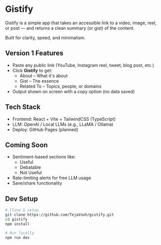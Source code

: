 # Gistify

Gistify is a simple app that takes an accessible link to a video, image, reel, or post — and returns a clean summary (or gist) of the content.

Built for clarity, speed, and minimalism.

## Version 1 Features

- Paste any public link (YouTube, Instagram reel, tweet, blog post, etc.)
- Click **Gistify** to get:
  - About – What it's about
  - Gist – The essence
  - Related To – Topics, people, or domains
- Output shown on screen with a copy option (no data saved)

## Tech Stack

- Frontend: React + Vite + TailwindCSS (TypeScript)
- LLM: OpenAI / Local LLMs (e.g., LLaMA / Ollama)  
- Deploy: GitHub Pages (planned)

## Coming Soon

- Sentiment-based sections like:
  - Useful
  - Debatable
  - Not Useful
- Rate-limiting alerts for free LLM usage
- Save/share functionality

## Dev Setup

```bash
# Clone & setup
git clone https://github.com/TejaVooh/gistify.git
cd gistify
npm install

# Run locally
npm run dev
